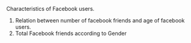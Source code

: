 

Characteristics of Facebook users.
1) Relation  between number of facebook friends and age of facebook users.
2) Total Facebook friends according to Gender

